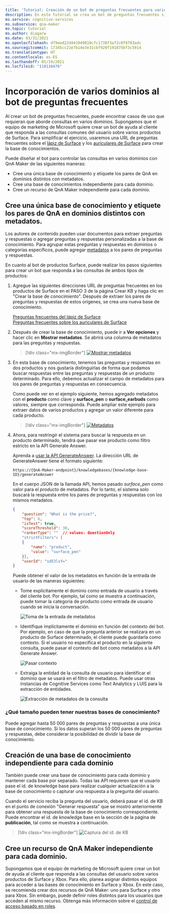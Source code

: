 ```yaml
---
title: 'Tutorial: Creación de un bot de preguntas frecuentes para varios dominios con Azure Bot Service'
description: En este tutorial se crea un bot de preguntas frecuentes sin código para casos de uso en producción, con QnA Maker y Azure Bot Service.
ms.service: cognitive-services
ms.subservice: qna-maker
ms.topic: tutorial
ms.author: diagarw
ms.date: 03/31/2021
ms.openlocfilehash: d79eed22d441949810cfc1738f3af2c0f8703adc
ms.sourcegitcommit: 17345cc21e7b14e3e31cbf920f191875bf3c5914
ms.translationtype: HT
ms.contentlocale: es-ES
ms.lasthandoff: 05/19/2021
ms.locfileid: "110116476"
---
```

# <a name="add-multiple-domains-to-your-faq-bot"></a>Incorporación de varios dominios al bot de preguntas frecuentes

Al crear un bot de preguntas frecuentes, puede encontrar casos de uso que requieran que aborde consultas en varios dominios. Supongamos que el equipo de marketing de Microsoft quiere crear un bot de ayuda al cliente que responda a las consultas comunes del usuario sobre varios productos de Surface. Para simplificar el ejercicio, usaremos una URL de preguntas frecuentes sobre el [lápiz de Surface](https://support.microsoft.com/surface/how-to-use-your-surface-pen-8a403519-cd1f-15b2-c9df-faa5aa924e98) y los [auriculares de Surface](https://support.microsoft.com/surface/use-surface-earbuds-aea108c3-9344-0f11-e5f5-6fc9f57b21f9) para crear la base de conocimientos.

Puede diseñar el bot para controlar las consultas en varios dominios con QnA Maker de las siguientes maneras:

* Cree una única base de conocimiento y etiquete los pares de QnA en dominios distintos con metadatos.
* Cree una base de conocimientos independiente para cada dominio.
* Cree un recurso de QnA Maker independiente para cada dominio.

## <a name="create-a-single-knowledge-base-and-tag-qna-pairs-into-distinct-domains-with-metadata"></a>Cree una única base de conocimiento y etiquete los pares de QnA en dominios distintos con metadatos.

Los autores de contenido pueden usar documentos para extraer preguntas y respuestas o agregar preguntas y respuestas personalizadas a la base de conocimiento. Para agrupar estas preguntas y respuestas en dominios o categorías específicos, puede agregar [metadatos](../How-To/query-knowledge-base-with-metadata.md) a los pares de preguntas y respuestas.

En cuanto al bot de productos Surface, puede realizar los pasos siguientes para crear un bot que responda a las consultas de ambos tipos de productos:

1. Agregue las siguientes direcciones URL de preguntas frecuentes en los productos de Surface en el PASO 3 de la página Crear KB y haga clic en "Crear la base de conocimiento". Después de extraer los pares de preguntas y respuestas de estos orígenes, se crea una nueva base de conocimiento. 
   
   [Preguntas frecuentes del lápiz de Surface](https://support.microsoft.com/surface/how-to-use-your-surface-pen-8a403519-cd1f-15b2-c9df-faa5aa924e98)<br>[Preguntas frecuentes sobre los auriculares de Surface](https://support.microsoft.com/surface/use-surface-earbuds-aea108c3-9344-0f11-e5f5-6fc9f57b21f9)
 
2. Después de crear la base de conocimiento, puede ir a **Ver opciones** y hacer clic en **Mostrar metadatos**. Se abrirá una columna de metadatos para las preguntas y respuestas.

   >[!div class="mx-imgBorder"]
   >[![Mostrar metadatos]( ../media/qnamaker-tutorial-updates/show-metadata.png)]( ../media/qnamaker-tutorial-updates/expand/show-metadata.png#lightbox)


3. En esta base de conocimiento, tenemos las preguntas y respuestas en dos productos y nos gustaría distinguirlas de forma que podamos buscar respuestas entre las preguntas y respuestas de un producto determinado. Para ello, debemos actualizar el campo de metadatos para los pares de preguntas y respuestas en consecuencia. 

   Como puede ver en el ejemplo siguiente, hemos agregado metadatos con el **producto** como clave y **surface_pen** o **surface_earbuds** como valores, siempre que corresponda. Puede ampliar este ejemplo para extraer datos de varios productos y agregar un valor diferente para cada producto.

   >[!div class="mx-imgBorder"]
   >[![Metadatos]( ../media/qnamaker-tutorial-updates/metadata-example-2.png) ]( ../media/qnamaker-tutorial-updates/expand/metadata-example-2.png#lightbox)

4. Ahora, para restringir el sistema para buscar la respuesta en un producto determinado, tendrá que pasar ese producto como filtro estricto en la API Generate Answer.

    Aprenda a [usar la API GenerateAnswer](../How-To/metadata-generateanswer-usage.md). La dirección URL de GenerateAnswer tiene el formato siguiente:
    ```
    https://{QnA-Maker-endpoint}/knowledgebases/{knowledge-base-ID}/generateAnswer
    ```

    En el cuerpo JSON de la llamada API, hemos pasado *surface_pen* como valor para el *producto* de metadatos. Por lo tanto, el sistema solo buscará la respuesta entre los pares de preguntas y respuestas con los mismos metadatos. 

    ```json
    {
        "question": "What is the price?",
        "top": 6,
        "isTest": true,
        "scoreThreshold": 30,
        "rankerType": ""  // values: QuestionOnly
        "strictFilters": [
        {
            "name": "product",
            "value": "surface_pen"
        }],
        "userId": "sd53lsY="
    }
    ```

    Puede obtener el valor de los metadatos en función de la entrada de usuario de las maneras siguientes: 

    * Tome explícitamente el dominio como entrada de usuario a través del cliente bot. Por ejemplo, tal como se muestra a continuación, puede tomar la categoría de producto como entrada de usuario cuando se inicia la conversación.

      ![Toma de la entrada de metadatos](../media/qnamaker-tutorial-updates/expand/explicit-metadata-input.png)

    * Identifique implícitamente el dominio en función del contexto del bot. Por ejemplo, en caso de que la pregunta anterior se realizara en un producto de Surface determinado, el cliente puede guardarla como contexto. Si el usuario no especifica el producto en la siguiente consulta, puede pasar el contexto del bot como metadatos a la API Generate Answer.

      ![Pasar contexto]( ../media/qnamaker-tutorial-updates/expand/extract-metadata-from-context.png)

    * Extraiga la entidad de la consulta de usuario para identificar el dominio que se usará en el filtro de metadatos. Puede usar otras instancias de Cognitive Services como Text Analytics y LUIS para la extracción de entidades.

      ![Extracción de metadatos de la consulta]( ../media/qnamaker-tutorial-updates/expand/extract-metadata-from-query.png)

### <a name="how-large-can-our-knowledge-bases-be"></a>¿Qué tamaño pueden tener nuestras bases de conocimiento? 

Puede agregar hasta 50 000 pares de preguntas y respuestas a una única base de conocimiento. Si los datos superan los 50 000 pares de preguntas y respuestas, debe considerar la posibilidad de dividir la base de conocimiento.

## <a name="create-a-separate-knowledge-base-for-each-domain"></a>Creación de una base de conocimiento independiente para cada dominio

También puede crear una base de conocimiento para cada dominio y mantener cada base por separado. Todas las API requieren que el usuario pase el id. de knowledge base para realizar cualquier actualización a la base de conocimiento o capturar una respuesta a la pregunta del usuario.  

Cuando el servicio reciba la pregunta del usuario, deberá pasar el id. de KB en el punto de conexión "Generar respuesta" que se mostró anteriormente para obtener una respuesta de la base de conocimiento correspondiente. Puede encontrar el id. de knowledge base en la sección de la página de **publicación**, tal como se muestra a continuación.

>[!div class="mx-imgBorder"]
>![Captura del id. de KB](../media/qnamaker-tutorial-updates/fetch-kb-id.png)

## <a name="create-a-separate-qna-maker-resource-for-each-domain"></a>Cree un recurso de QnA Maker independiente para cada dominio.

Supongamos que el equipo de marketing de Microsoft quiere crear un bot de ayuda al cliente que responda a las consultas del usuario sobre varios productos de Surface y Xbox. Para ello, planea asignar distintos equipos para acceder a las bases de conocimiento en Surface y Xbox. En este caso, se recomienda crear dos recursos de QnA Maker: uno para Surface y otro para Xbox. Sin embargo, puede definir roles distintos para los usuarios que acceden al mismo recurso. Obtenga más información sobre el [control de acceso basado en roles](../How-To/manage-qna-maker-app.md). 
